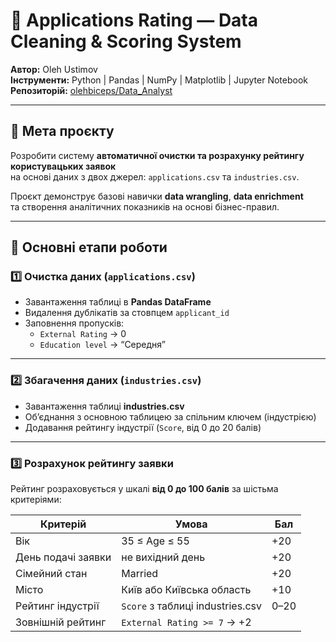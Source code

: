 # 🧾 Applications Rating — Data Cleaning & Scoring System

**Автор:** Oleh Ustimov  
**Інструменти:** Python | Pandas | NumPy | Matplotlib | Jupyter Notebook  
**Репозиторій:** [olehbiceps/Data_Analyst](https://github.com/olehbiceps/Data_Analyst)

---

## 🎯 Мета проєкту

Розробити систему **автоматичної очистки та розрахунку рейтингу користувацьких заявок**  
на основі даних з двох джерел: `applications.csv` та `industries.csv`.

Проєкт демонструє базові навички **data wrangling**, **data enrichment**  
та створення аналітичних показників на основі бізнес-правил.

---

## 🧠 Основні етапи роботи

### 1️⃣ Очистка даних (`applications.csv`)
- Завантаження таблиці в **Pandas DataFrame**
- Видалення дублікатів за стовпцем `applicant_id`
- Заповнення пропусків:
  - `External Rating` → 0
  - `Education level` → “Середня”

---

### 2️⃣ Збагачення даних (`industries.csv`)
- Завантаження таблиці **industries.csv**
- Об’єднання з основною таблицею за спільним ключем (індустрією)
- Додавання рейтингу індустрії (`Score`, від 0 до 20 балів)

---

### 3️⃣ Розрахунок рейтингу заявки
Рейтинг розраховується у шкалі **від 0 до 100 балів** за шістьма критеріями:  

| Критерій | Умова | Бал |
|-----------|--------|-----|
| Вік | 35 ≤ Age ≤ 55 | +20 |
| День подачі заявки | не вихідний день | +20 |
| Сімейний стан | Married | +20 |
| Місто | Київ або Київська область | +10 |
| Рейтинг індустрії | `Score` з таблиці industries.csv | 0–20 |
| Зовнішній рейтинг | `External Rating >= 7` → +2
